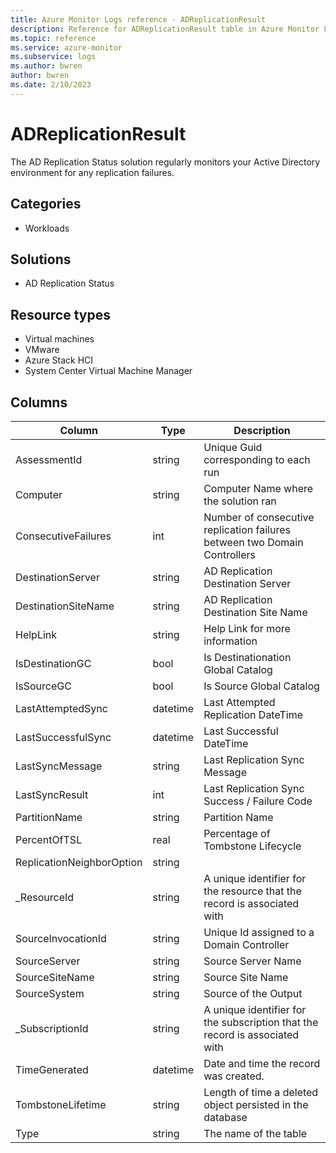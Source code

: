 ```yaml
---
title: Azure Monitor Logs reference - ADReplicationResult
description: Reference for ADReplicationResult table in Azure Monitor Logs.
ms.topic: reference
ms.service: azure-monitor
ms.subservice: logs
ms.author: bwren
author: bwren
ms.date: 2/10/2023
---
```


# ADReplicationResult

 The AD Replication Status solution regularly monitors your Active Directory environment for any replication failures.

## Categories

- Workloads
## Solutions

- AD Replication Status
## Resource types

- Virtual machines
- VMware
- Azure Stack HCI
- System Center Virtual Machine Manager




## Columns

| Column | Type | Description |
| --- | --- | --- |
| AssessmentId | string | Unique Guid corresponding to each run |
| Computer | string | Computer Name where the solution ran |
| ConsecutiveFailures | int | Number of consecutive replication failures between two Domain Controllers |
| DestinationServer | string | AD Replication Destination Server |
| DestinationSiteName | string | AD Replication Destination Site Name |
| HelpLink | string | Help Link for more information |
| IsDestinationGC | bool | Is Destinationation Global Catalog |
| IsSourceGC | bool | Is Source Global Catalog |
| LastAttemptedSync | datetime | Last Attempted Replication DateTime |
| LastSuccessfulSync | datetime | Last Successful DateTime |
| LastSyncMessage | string | Last Replication Sync Message |
| LastSyncResult | int | Last Replication Sync Success / Failure Code |
| PartitionName | string | Partition Name |
| PercentOfTSL | real | Percentage of Tombstone Lifecycle |
| ReplicationNeighborOption | string |  |
| _ResourceId | string | A unique identifier for the resource that the record is associated with |
| SourceInvocationId | string | Unique Id assigned to a Domain Controller |
| SourceServer | string | Source Server Name |
| SourceSiteName | string | Source Site Name |
| SourceSystem | string | Source of the Output |
| _SubscriptionId | string | A unique identifier for the subscription that the record is associated with |
| TimeGenerated | datetime | Date and time the record was created. |
| TombstoneLifetime | string | Length of time a deleted object persisted in the database |
| Type | string | The name of the table |

